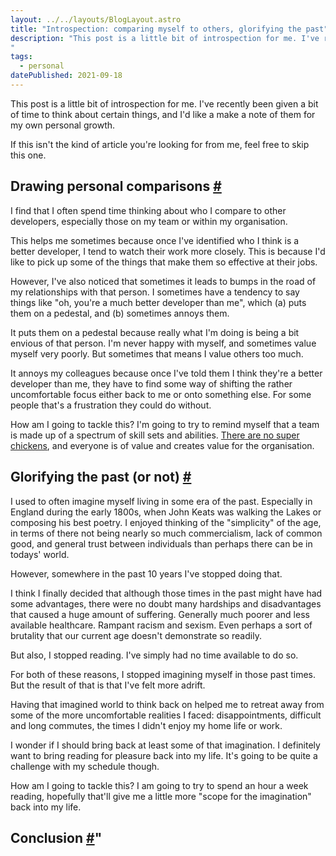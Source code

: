 ```yaml
---
layout: ../../layouts/BlogLayout.astro
title: "Introspection: comparing myself to others, glorifying the past"
description: "This post is a little bit of introspection for me. I've recently been given a bit of time to think about certain things, and I'd like a make a note of them for my own personal growth.
"
tags: 
  - personal
datePublished: 2021-09-18
---
```

This post is a little bit of introspection for me. I've recently been given a bit of time to think about certain things, and I'd like a make a note of them for my own personal growth.

If this isn't the kind of article you're looking for from me, feel free to skip this one.

## Drawing personal comparisons [#](https://deliciousreverie.co.uk/posts/introspection-comparing-glorifying-the-past/#drawing-personal-comparisons)

I find that I often spend time thinking about who I compare to other developers, especially those on my team or within my organisation.

This helps me sometimes because once I've identified who I think is a better developer, I tend to watch their work more closely. This is because I'd like to pick up some of the things that make them so effective at their jobs.

However, I've also noticed that sometimes it leads to bumps in the road of my relationships with that person. I sometimes have a tendency to say things like "oh, you're a much better developer than me", which (a) puts them on a pedestal, and (b) sometimes annoys them.

It puts them on a pedestal because really what I'm doing is being a bit envious of that person. I'm never happy with myself, and sometimes value myself very poorly. But sometimes that means I value others too much.

It annoys my colleagues because once I've told them I think they're a better developer than me, they have to find some way of shifting the rather uncomfortable focus either back to me or onto something else. For some people that's a frustration they could do without.

How am I going to tackle this? I'm going to try to remind myself that a team is made up of a spectrum of skill sets and abilities. [There are no super chickens](https://youtu.be/Vyn_xLrtZaY), and everyone is of value and creates value for the organisation.

## Glorifying the past (or not) [#](https://deliciousreverie.co.uk/posts/introspection-comparing-glorifying-the-past/#glorifying-the-past-(or-not))

I used to often imagine myself living in some era of the past. Especially in England during the early 1800s, when John Keats was walking the Lakes or composing his best poetry. I enjoyed thinking of the "simplicity" of the age, in terms of there not being nearly so much commercialism, lack of common good, and general trust between individuals than perhaps there can be in todays' world.

However, somewhere in the past 10 years I've stopped doing that.

I think I finally decided that although those times in the past might have had some advantages, there were no doubt many hardships and disadvantages that caused a huge amount of suffering. Generally much poorer and less available healthcare. Rampant racism and sexism. Even perhaps a sort of brutality that our current age doesn't demonstrate so readily.

But also, I stopped reading. I've simply had no time available to do so.

For both of these reasons, I stopped imagining myself in those past times. But the result of that is that I've felt more adrift.

Having that imagined world to think back on helped me to retreat away from some of the more uncomfortable realities I faced: disappointments, difficult and long commutes, the times I didn't enjoy my home life or work.

I wonder if I should bring back at least some of that imagination. I definitely want to bring reading for pleasure back into my life. It's going to be quite a challenge with my schedule though.

How am I going to tackle this? I am going to try to spend an hour a week reading, hopefully that'll give me a little more "scope for the imagination" back into my life.

## Conclusion [#](https://deliciousreverie.co.uk/posts/introspection-comparing-glorifying-the-past/#conclusion)"